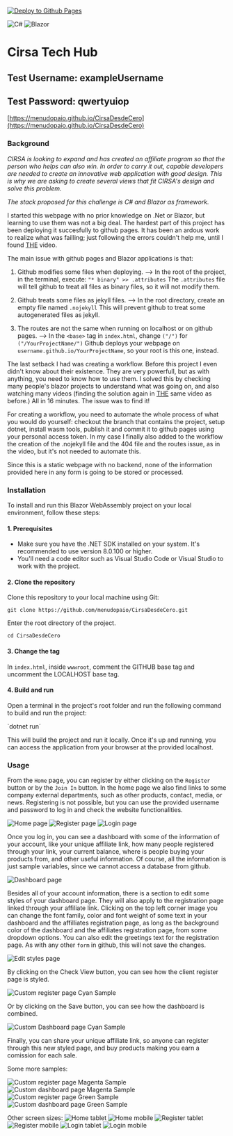 [![Deploy to Github Pages](https://github.com/menudopaio/CirsaDesdeCero/actions/workflows/main.yml/badge.svg)](https://github.com/menudopaio/CirsaDesdeCero/actions/workflows/main.yml)

![C#](https://img.shields.io/badge/C%23-239120?style=for-the-badge&logo=c-sharp&logoColor=white)
![Blazor](https://img.shields.io/badge/Blazor-512BD4?style=for-the-badge&logo=blazor&logoColor=white)

# Cirsa Tech Hub
## Test Username: exampleUsername
## Test Password: qwertyuiop
[https://menudopaio.github.io/CirsaDesdeCero](https://menudopaio.github.io/CirsaDesdeCero)

### Background
*CIRSA is looking to expand and has created an affiliate program so that the person who helps can also win. In order to carry it out, capable developers are needed to create an innovative web application with good design. This is why we are asking to create several views that fit CIRSA's design and solve this problem.*

*The stack proposed for this challenge is C# and Blazor as framework.*

I started this webpage with no prior knowledge on .Net or Blazor, but learning to use them was not a big deal. The hardest part of this project has been deploying it succesfully to github pages. It has been an ardous work to realize what was failling; just following the errors couldn't help me, until I found [THE](https://www.youtube.com/watch?v=nNxII6jvPvQ) video.

The main issue with github pages and Blazor applications is that:
1. Github modifies some files when deploying.
   --> In the root of the project, in the terminal, execute: ` "* binary" >> .attributes `
   The `.attributes` file will tell github to treat all files as binary files, so it will not modify them.
   
2. Github treats some files as jekyll files.
   --> In the root directory, create an empty file named `.nojekyll`
   This will prevent github to treat some autogenerated files as jekyll.

3. The routes are not the same when running on localhost or on github pages.
   --> In the `<base>` tag in `index.html`, change `("/")` for `("/YourProjectName/")`
   Github deploys your webpage on `username.github.io/YourProjectName`, so your root is this one, instead.

The last setback I had was creating a workflow. Before this project I even didn't know about their existence. They are very powerfull, but as with anything, you need to know how to use them. I solved this by checking many people's blazor projects to understand what was going on, and also watching many videos (finding the solution again in [THE](https://www.youtube.com/watch?v=nNxII6jvPvQ) same video as before.) All in 16 minutes. The issue was to find it!

For creating a workflow, you need to automate the whole process of what you would do yourself: checkout the branch that contains the project, setup dotnet, install wasm tools, publish it and commit it to github pages using your personal access token. In my case I finally also added to the workflow the creation of the .nojekyll file and the 404 file and the routes issue, as in the video, but it's not needed to automate this.


Since this is a static webpage with no backend, none of the information provided here in any form is going to be stored or processed.

### Installation

To install and run this Blazor WebAssembly project on your local environment, follow these steps:

#### 1. Prerequisites

* Make sure you have the .NET SDK installed on your system. It's recommended to use version 8.0.100 or higher.
* You'll need a code editor such as Visual Studio Code or Visual Studio to work with the project.

#### 2. Clone the repository
Clone this repository to your local machine using Git:

`git clone https://github.com/menudopaio/CirsaDesdeCero.git`

Enter the root directory of the project.

`cd CirsaDesdeCero`

#### 3. Change the <base> tag
In `index.html`, inside `wwwroot`, comment the GITHUB base tag and uncomment the LOCALHOST base tag.

#### 4. Build and run
Open a terminal in the project's root folder and run the following command to build and run the project:

`dotnet run´

This will build the project and run it locally. Once it's up and running, you can access the application from your browser at the provided localhost.

### Usage
From the `Home` page, you can register by either clicking on the `Register` button or by the `Join In` button. In the home page we also find links to some company external departments, such as other products, contact, media, or news. Registering is not possible, but you can use the provided username and password  to log in and check the website functionalities.

<img src="readmeImages/home.png" alt="Home page">

<img src="readmeImages/register.png" alt="Register page">

<img src="readmeImages/login.png" alt="Login page">

Once you log in, you can see a dashboard with some of the information of your account, like your unique affiliate link, how many people registered through your link, your current balance, where is people buying your products from, and other useful information. Of course, all the information is just sample variables, since we cannot access a database from github.

<img src="readmeImages/dashboard.png" alt="Dashboard page">

Besides all of your account information, there is a section to edit some styles of your dashboard page. They will also apply to the registration page linked through your affiliate link. Clicking on the top left corner image you can change the font family, color and font weight of some text in your dashboard and the affilliates registration page, as long as the background color of the dashboard and the affiliates registration page, from some dropdown options. You can also edit the greetings text for the registration page. As with any other `form` in github, this will not save the changes.

<img src="readmeImages/editStyles.png" alt="Edit styles page">

By clicking on the Check View button, you can see how the client register page is styled.

<img src="readmeImages/customRegisterCyan.png" alt="Custom register page Cyan Sample">

Or by clicking on the Save button, you can see how the dashboard is combined.

<img src="readmeImages/customDashboardBlue.png" alt="Custom Dashboard page Cyan Sample">

Finally, you can share your unique affiliate link, so anyone can register through this new styled page, and buy products making you earn a comission for each sale.

Some more samples:

<img src="readmeImages/customRegisterMagenta.png" alt="Custom register page Magenta Sample">

<img src="readmeImages/customDashboardMagenta.png" alt="Custom dashboard page Magenta Sample">

<img src="readmeImages/customRegisterGreen.png" alt="Custom register page Green Sample">

<img src="readmeImages/customDashboardGreen.png" alt="Custom dashboard page Green Sample">

Other screen sizes:
<img src="readmeImages/homeT1.png" alt="Home tablet">
<img src="readmeImages/homeM1.png" alt="Home mobile">
<img src="readmeImages/registerT1.png" alt="Register tablet">
<img src="readmeImages/registerM1.png" alt="Register mobile">
<img src="readmeImages/loginT1.png" alt="Login tablet">
<img src="readmeImages/loginM1.png" alt="Login mobile">
